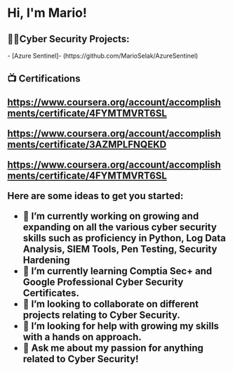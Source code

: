 <h1>Hi, I'm Mario!
<h2>👨‍💻Cyber Security Projects:</h2>
- [Azure Sentinel]- (https://github.com/MarioSelak/AzureSentinel)




<h2>📺 Certifications

https://www.coursera.org/account/accomplishments/certificate/4FYMTMVRT6SL
  
https://www.coursera.org/account/accomplishments/certificate/3AZMPLFNQEKD

https://www.coursera.org/account/accomplishments/certificate/4FYMTMVRT6SL
  
Here are some ideas to get you started:

- 🔭 I’m currently working on growing and expanding on all the various cyber security skills such as proficiency in Python, Log Data Analysis, SIEM Tools, Pen Testing, Security Hardening
- 🌱 I’m currently learning Comptia Sec+ and Google Professional Cyber Security Certificates.
- 👯 I’m looking to collaborate on different projects relating to Cyber Security.
- 🤔 I’m looking for help with growing my skills with a hands on approach.
- 💬 Ask me about my passion for anything related to Cyber Security!

